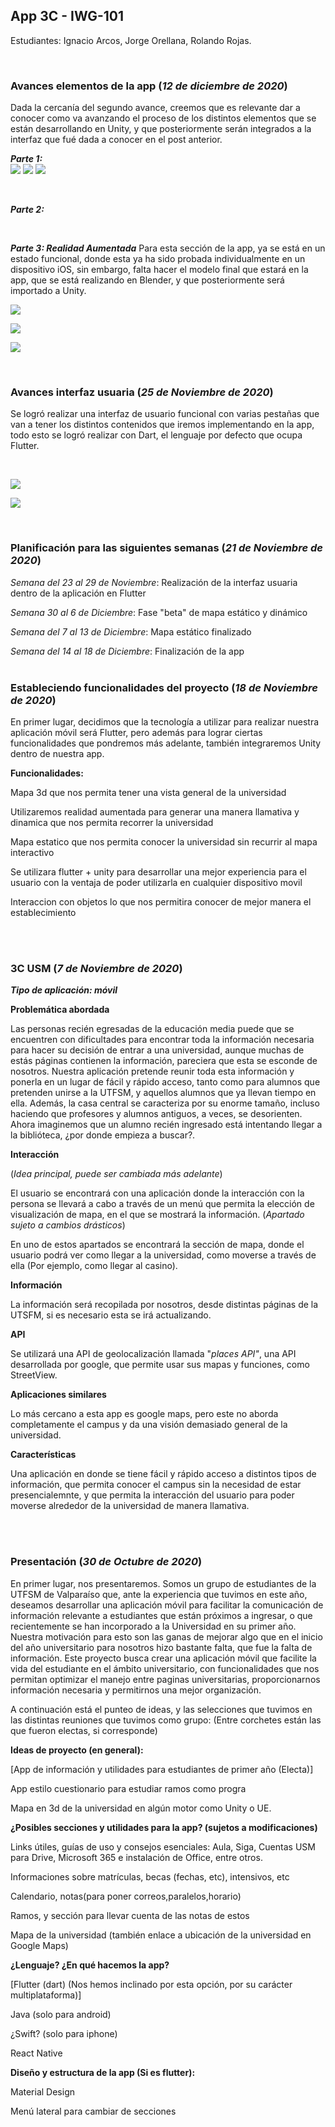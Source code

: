 ## App 3C - IWG-101

Estudiantes: Ignacio Arcos, Jorge Orellana, Rolando Rojas.

<br />

### Avances elementos de la app (_12 de diciembre de 2020_)

Dada la cercanía del segundo avance, creemos que es relevante dar a conocer como va avanzando el proceso de los distintos elementos que se están desarrollando en Unity, y que posteriormente serán integrados a la interfaz que fué dada a conocer en el post anterior.

**_Parte 1:_**
<br/>
![](images/Screenshot(14).png)
![](images/Screenshot(15).png)
![](images/Screenshot(16).png)


<br/>

**_Parte 2:_**


<br/>

**_Parte 3: Realidad Aumentada_**
Para esta sección de la app, ya se está en un estado funcional, donde esta ya ha sido probada individualmente en un dispositivo iOS, sin embargo, falta hacer el modelo final que estará en la app, que se está realizando en Blender, y que posteriormente será importado a Unity.

![](images/S2f2.jpeg)

![](images/S2f1.jpeg)

![](images/S2f3.png)

<br />

### Avances interfaz usuaria (_25 de Noviembre de 2020_)


Se logró realizar una interfaz de usuario funcional con varias pestañas que van a tener los distintos contenidos que iremos implementando en la app, todo esto se logró realizar con Dart, el lenguaje por defecto que ocupa Flutter. 

<br />

![](images/S1f1.png)

![](images/S1f2.png)


<br />

### Planificación para las siguientes semanas (_21 de Noviembre de 2020_)

_Semana del 23 al 29 de Noviembre_: Realización de la interfaz usuaria dentro de la aplicación en Flutter

_Semana 30 al 6 de Diciembre_: Fase "beta" de mapa estático y dinámico

_Semana del 7 al 13 de Diciembre_: Mapa estático finalizado

_Semana del 14 al 18 de Diciembre_: Finalización de la app
<br />
<br />

### Estableciendo funcionalidades del proyecto (_18 de Noviembre de 2020_)

En primer lugar, decidimos que la tecnología a utilizar para realizar nuestra aplicación móvil será Flutter, pero además para lograr ciertas funcionalidades que pondremos más adelante, también integraremos Unity dentro de nuestra app.

**Funcionalidades:**

Mapa 3d que nos permita tener una vista general de la universidad

Utilizaremos realidad aumentada para generar una manera llamativa y dinamica que nos permita recorrer la universidad

Mapa estatico que  nos permita conocer la universidad sin recurrir al mapa interactivo

Se utilizara flutter + unity para desarrollar una mejor experiencia para el usuario con la ventaja de poder utilizarla en cualquier dispositivo movil

Interaccion con objetos lo que nos permitira conocer de mejor manera el establecimiento

<br />
<br />

### 3C USM (_7 de Noviembre de 2020_)
**_Tipo de aplicación: móvil_**

**Problemática abordada**

Las personas recién egresadas de la educación media puede que se encuentren con dificultades para encontrar toda la información necesaria para hacer su decisión de entrar a una universidad, aunque muchas de estás páginas contienen la información, pareciera que esta se esconde de nosotros.
Nuestra aplicación pretende reunir toda esta información y ponerla en un lugar de fácil y rápido acceso, tanto como para alumnos que pretenden unirse a la UTFSM, y aquellos alumnos que ya llevan tiempo en ella.
Además, la casa central se caracteriza por su enorme tamaño, incluso haciendo que profesores y alumnos antiguos, a veces, se desorienten. Ahora imaginemos que un alumno recién ingresado está intentando llegar a la biblióteca, ¿por donde empieza a buscar?.

**Interacción**

(_Idea principal, puede ser cambiada más adelante_)

El usuario se encontrará con una aplicación donde la interacción con la persona se llevará a cabo a través de un menú que permita la elección de visualización de mapa, en el que se mostrará la información.
(_Apartado sujeto a cambios drásticos_)

En uno de estos apartados se encontrará la sección de mapa, donde el usuario podrá ver como llegar a la universidad, como moverse a través de ella (Por ejemplo, como llegar al casino).

**Información**

La información será recopilada por nosotros, desde distintas páginas de la UTSFM, si es necesario esta se irá actualizando.

**API**

Se utilizará una API de geolocalización llamada "_places API"_, una API desarrollada por google, que permite usar sus mapas y funciones, como StreetView.

**Aplicaciones similares**

Lo más cercano a esta app es google maps, pero este no aborda completamente el campus y da una visión demasiado general de la universidad.

**Características**

Una aplicación en donde se tiene fácil y rápido acceso a distintos tipos de información, que permita conocer el campus sin la necesidad de estar presencialemnte, y que permita la interacción del usuario para poder moverse alrededor de la universidad de manera llamativa.

<br />
<br />

### Presentación (_30 de Octubre de 2020_)

En primer lugar, nos presentaremos. Somos un grupo de estudiantes de la UTFSM de Valparaíso que, ante la experiencia que tuvimos en este año, deseamos desarrollar una aplicación móvil para facilitar la comunicación de información relevante a estudiantes que están próximos a ingresar, o que recientemente se han incorporado a la Universidad en su primer año. Nuestra motivación para esto son las ganas de mejorar algo que en el inicio del año universitario para nosotros hizo bastante falta, que fue la falta de información.
Este proyecto busca crear una aplicación móvil que facilite la vida del estudiante en el ámbito universitario, con funcionalidades que nos permitan optimizar el manejo entre paginas universitarias, proporcionarnos información necesaria y permitirnos una mejor organización.

A continuación está el punteo de ideas, y las selecciones que tuvimos en las distintas reuniones que tuvimos como grupo: (Entre corchetes están las que fueron electas, si corresponde)

**Ideas de proyecto (en general):**

[App de información y utilidades para estudiantes de primer año (Electa)]

App estilo cuestionario para estudiar ramos como progra 

Mapa en 3d de la universidad en algún motor como Unity o UE.


**¿Posibles secciones y utilidades para la app? (sujetos a modificaciones)**

Links útiles, guías de uso y consejos esenciales: Aula, Siga, Cuentas USM para Drive, Microsoft 365 e instalación de Office, entre otros.

Informaciones sobre matrículas, becas (fechas, etc), intensivos, etc

Calendario, notas(para poner correos,paralelos,horario)

Ramos, y sección para llevar cuenta de las notas de estos

Mapa de la universidad (también enlace a ubicación de la universidad en Google Maps)



**¿Lenguaje? ¿En qué hacemos la app?**

[Flutter (dart) (Nos hemos inclinado por esta opción, por su carácter multiplataforma)]

Java (solo para android)

¿Swift? (solo para iphone)

React Native



**Diseño y estructura de la app (Si es flutter):**

Material Design

Menú lateral para cambiar de secciones

